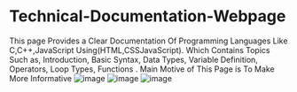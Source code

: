 # Technical-Documentation-Webpage
This page Provides a Clear Documentation  Of  Programming Languages Like C,C++,JavaScript  Using(HTML,CSSJavaScript). Which Contains  Topics Such as, Introduction, Basic Syntax, Data Types, Variable Definition, Operators, Loop Types, Functions . Main Motive of This Page is To Make  More Informative 
![image](https://github.com/Sankaranarayanan02/Technical-Documentation-Webpage/assets/110753588/3126b679-6874-4218-889c-cb31b73bb334)
![image](https://github.com/Sankaranarayanan02/Technical-Documentation-Webpage/assets/110753588/c4169b73-f225-4278-9e54-c43aec23e421)
![image](https://github.com/Sankaranarayanan02/Technical-Documentation-Webpage/assets/110753588/5c459a3d-521a-4b8a-a305-f7d570aeefbe)
